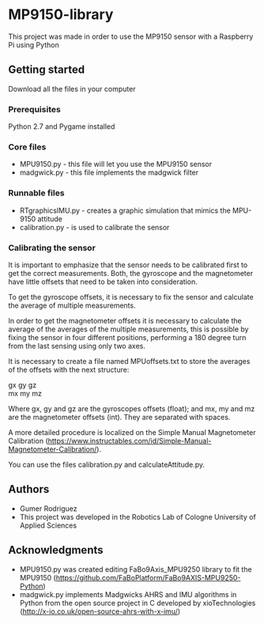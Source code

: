 # MP9150-library
This project was made in order to use the MP9150 sensor with a Raspberry Pi using Python

## Getting started

Download all the files in your computer

### Prerequisites

Python 2.7 and Pygame installed

### Core files

* MPU9150.py - this file will let you use the MPU9150 sensor
* madgwick.py - this file implements the madgwick filter

### Runnable files

* RTgraphicsIMU.py - creates a graphic simulation that mimics the MPU-9150 attitude
* calibration.py - is used to calibrate the sensor

### Calibrating the sensor
It is important to emphasize that the sensor needs to be calibrated first to get the correct measurements. Both, the gyroscope and the magnetometer have little offsets that need to be taken into consideration.  

To get the gyroscope offsets, it is necessary to fix the sensor and calculate the average of multiple measurements.  

In order to get the magnetometer offsets it is necessary to calculate the average of the averages of the multiple measurements, this is possible by fixing the sensor in four different positions, performing a 180 degree turn from the last sensing using only two axes.  

It is necessary to create a file named MPUoffsets.txt to store the averages of the offsets with the next structure:  

gx gy gz  
mx my mz  

Where gx, gy and gz are the gyroscopes offsets (float); and mx, my and mz are the magnetometer offsets (int). They are separated with spaces.  
  
A more detailed procedure is localized on the Simple Manual Magnetometer Calibration (https://www.instructables.com/id/Simple-Manual-Magnetometer-Calibration/).  

You can use the files calibration.py and calculateAttitude.py.

## Authors

* Gumer Rodriguez 
* This project was developed in the Robotics Lab of Cologne University of Applied Sciences

## Acknowledgments

* MPU9150.py was created editing FaBo9Axis_MPU9250 library to fit the MPU9150 (https://github.com/FaBoPlatform/FaBo9AXIS-MPU9250-Python)
* madgwick.py implements Madgwicks AHRS and IMU algorithms in Python from the open source project in C developed by xioTechnologies (http://x-io.co.uk/open-source-ahrs-with-x-imu/)

